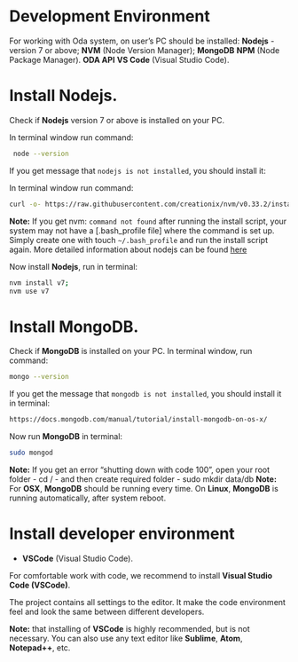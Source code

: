 # Development Environment

For working with Oda system, on user’s PC should be installed:
**Nodejs** - version 7 or above;
**NVM** (Node Version Manager);
**MongoDB**
**NPM** (Node Package Manager).
**ODA API**
**VS Code** (Visual Studio Code).

# Install Nodejs.

Check if **Nodejs** version 7 or above is installed on your PC. 

In terminal window run command:
```bash
 node --version
```
If you get message that `nodejs is not installed`, you should install it:

In terminal window run command:
```bash
curl -o- https://raw.githubusercontent.com/creationix/nvm/v0.33.2/install.sh | bash
```
**Note:** If you get nvm:
`command not found`
after running the install script, your system may not have a [.bash_profile file] where the command is set up.
Simply create one with touch `~/.bash_profile` and run the install script again. 
More detailed information about nodejs can be found [here](https://github.com/creationix/nvm#install-script
) 

Now install **Nodejs**, run in terminal:
```bash
nvm install v7; 
nvm use v7
```

# Install MongoDB.
Check if **MongoDB** is installed on your PC.
In terminal window, run command: 

```bash
mongo --version
```

If you get the message that `mongodb is not installed`, you should install it in terminal:

```bash
https://docs.mongodb.com/manual/tutorial/install-mongodb-on-os-x/
```

Now run **MongoDB** in terminal:
```bash
sudo mongod
```
**Note:** If you get an error “shutting down with code 100”, open your root folder - cd / - and then create required folder - sudo mkdir data/db
**Note:** For **OSX**, **MongoDB** should be running every time. On **Linux**, **MongoDB** is running automatically, after system reboot.

# Install developer environment
* **VSCode** (Visual Studio Code).

For comfortable work with code, we recommend to install  **Visual Studio Code (VSCode)**.

The project contains all settings to the editor. It make the code environment feel and look the same between different developers. 

**Note:** that installing of **VSCode** is highly recommended, but is not necessary. You can also use any text editor like **Sublime**, **Atom**, **Notepad++**, etc.
